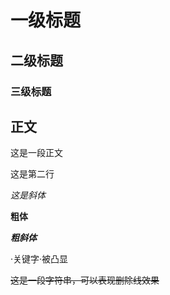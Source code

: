 # 一级标题
## 二级标题
### 三级标题

## 正文
这是一段正文

这是第二行

*这是斜体*

**粗体**

***粗斜体***

·关键字·被凸显

~~这是一段字符串，可以表现删除线效果~~


